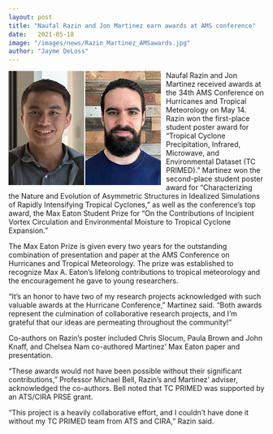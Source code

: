 ```yaml
---
layout: post
title: "Naufal Razin and Jon Martinez earn awards at AMS conference"
date:   2021-05-18 
image: "/images/news/Razin_Martinez_AMSawards.jpg"
author: "Jayme DeLoss"
---
```


<img src="/images/news/Razin_Martinez_AMSawards.jpg"
     alt="news image"
     style="float: left; margin-right: 10px; width: 300px" />

Naufal Razin and Jon Martinez received awards at the 34th AMS Conference on Hurricanes and Tropical Meteorology on May 14. Razin won the first-place student poster award for “Tropical Cyclone Precipitation, Infrared, Microwave, and Environmental Dataset (TC PRIMED).” Martinez won the second-place student poster award for “Characterizing the Nature and Evolution of Asymmetric Structures in Idealized Simulations of Rapidly Intensifying Tropical Cyclones,” as well as the conference’s top award, the Max Eaton Student Prize for “On the Contributions of Incipient Vortex Circulation and Environmental Moisture to Tropical Cyclone Expansion.”
<!--more-->

The Max Eaton Prize is given every two years for the outstanding combination of presentation and paper at the AMS Conference on Hurricanes and Tropical Meteorology. The prize was established to recognize Max A. Eaton’s lifelong contributions to tropical meteorology and the encouragement he gave to young researchers.

“It’s an honor to have two of my research projects acknowledged with such valuable awards at the Hurricane Conference,” Martinez said. “Both awards represent the culmination of collaborative research projects, and I’m grateful that our ideas are permeating throughout the community!”

Co-authors on Razin’s poster included Chris Slocum, Paula Brown and John Knaff, and Chelsea Nam co-authored Martinez’ Max Eaton paper and presentation.

“These awards would not have been possible without their significant contributions,” Professor Michael Bell, Razin’s and Martinez’ adviser, acknowledged the co-authors. Bell noted that TC PRIMED was supported by an ATS/CIRA PRSE grant.

“This project is a heavily collaborative effort, and I couldn’t have done it without my TC PRIMED team from ATS and CIRA,” Razin said.
